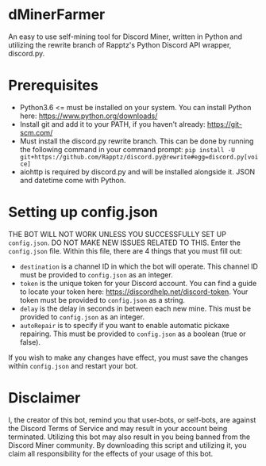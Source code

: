 # dMinerFarmer
An easy to use self-mining tool for Discord Miner, written in Python and utilizing the rewrite branch of Rapptz's Python Discord API wrapper, discord.py.

# Prerequisites
- Python3.6 <= must be installed on your system. You can install Python here: https://www.python.org/downloads/
- Install git and add it to your PATH, if you haven't already: https://git-scm.com/
- Must install the discord.py rewrite branch. This can be done by running the following command in your command prompt:
`pip install -U git+https://github.com/Rapptz/discord.py@rewrite#egg=discord.py[voice]`
- aiohttp is required by discord.py and will be installed alongside it. JSON and datetime come with Python.

# Setting up config.json
THE BOT WILL NOT WORK UNLESS YOU SUCCESSFULLY SET UP `config.json`. DO NOT MAKE NEW ISSUES RELATED TO THIS.
Enter the `config.json` file. Within this file, there are 4 things that you must fill out:
- `destination` is a channel ID in which the bot will operate. This channel ID must be provided to `config.json` as an integer.
- `token` is the unique token for your Discord account. You can find a guide to locate your token here: https://discordhelp.net/discord-token. Your token must be provided to `config.json` as a string.
- `delay` is the delay in seconds in between each new mine. This must be provided to `config.json` as an integer.
- `autoRepair` is to specify if you want to enable automatic pickaxe repairing. This must be provided to `config.json` as a boolean (true or false).

If you wish to make any changes have effect, you must save the changes within `config.json` and restart your bot. 

# Disclaimer
I, the creator of this bot, remind you that user-bots, or self-bots, are against the Discord Terms of Service and may result in your account being terminated. Utilizing this bot may also result in you being banned from the Discord Miner community. By downloading this script and utilizing it, you claim all responsibility for the effects of your usage of this bot.
